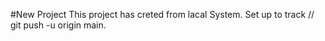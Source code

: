 #New Project 
This project has creted from lacal System.
Set up to track // git push -u origin main.